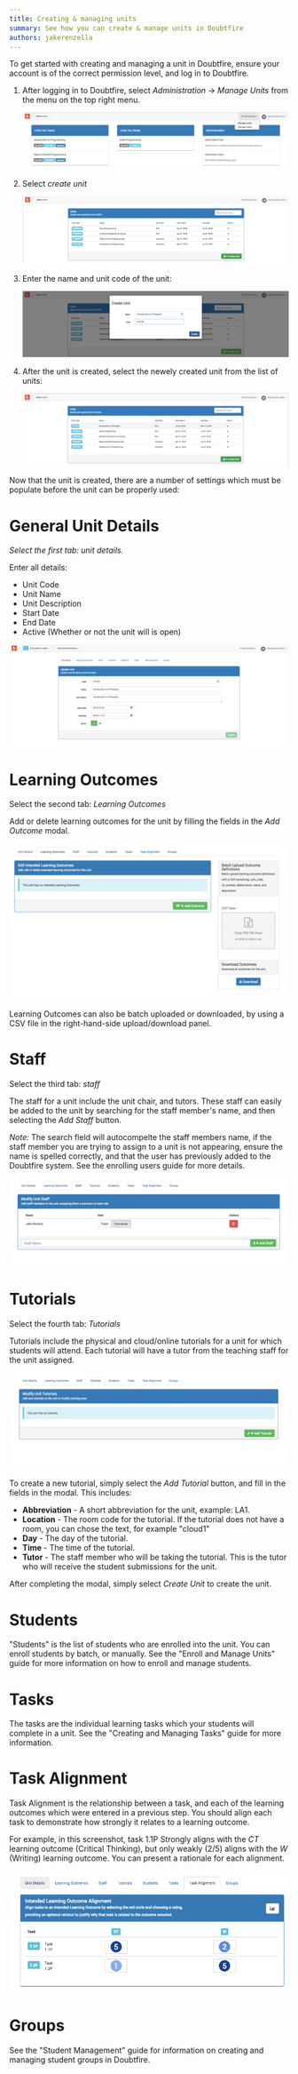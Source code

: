 ```yaml
---
title: Creating & managing units
summary: See how you can create & manage units in Doubtfire
authors: jakerenzella
---
```


To get started with creating and managing a unit in Doubtfire, ensure your account is of the correct permission level,
and log in to Doubtfire.

1. After logging in to Doubtfire, select _Administration_ -> _Manage Units_ from the menu on the top right menu.

   ![Manage Units](/guides/create-manage-units/manage-units.png)

1. Select _create unit_

   ![Manage Units](/guides/create-manage-units/create-unit.png)

1. Enter the name and unit code of the unit:

   ![Manage Units](/guides/create-manage-units/enter-name.png)

1. After the unit is created, select the newely created unit from the list of units:

   ![Manage Units](/guides/create-manage-units/select-created-unit.png)

Now that the unit is created, there are a number of settings which must be populate before the unit can be properly
used:

# General Unit Details

*Select the first tab: *unit details*.*

Enter all details:

- Unit Code
- Unit Name
- Unit Description
- Start Date
- End Date
- Active (Whether or not the unit will is open)

![Manage Units](/guides/create-manage-units/unit-details.png)

# Learning Outcomes

Select the second tab: _Learning Outcomes_

Add or delete learning outcomes for the unit by filling the fields in the _Add Outcome_ modal.

![Manage Units](/guides/create-manage-units/learning-outcomes.png)

Learning Outcomes can also be batch uploaded or downloaded, by using a CSV file in the right-hand-side upload/download
panel.

# Staff

Select the third tab: _staff_

The staff for a unit include the unit chair, and tutors. These staff can easily be added to the unit by searching for
the staff member's name, and then selecting the _Add Staff_ button.

_Note:_ The search field will autocompelte the staff members name, if the staff member you are trying to assign to a
unit is not appearing, ensure the name is spelled correctly, and that the user has previously added to the Doubtfire
system. See the enrolling users guide for more details.

![Staff](/guides/create-manage-units/staff.png)

# Tutorials

Select the fourth tab: _Tutorials_

Tutorials include the physical and cloud/online tutorials for a unit for which students will attend. Each tutorial will
have a tutor from the teaching staff for the unit assigned.

![Tutorials](/guides/create-manage-units/tutorials.png)

To create a new tutorial, simply select the _Add Tutorial_ button, and fill in the fields in the modal. This includes:

- **Abbreviation** - A short abbreviation for the unit, example: LA1.
- **Location** - The room code for the tutorial. If the tutorial does not have a room, you can chose the text, for
  example "cloud1"
- **Day** - The day of the tutorial.
- **Time** - The time of the tutorial.
- **Tutor** - The staff member who will be taking the tutorial. This is the tutor who will receive the student
  submissions for the unit.

After completing the modal, simply select _Create Unit_ to create the unit.

# Students

"Students" is the list of students who are enrolled into the unit. You can enroll students by batch, or manually. See
the "Enroll and Manage Units" guide for more information on how to enroll and manage students.

# Tasks

The tasks are the individual learning tasks which your students will complete in a unit. See the "Creating and Managing
Tasks" guide for more information.

# Task Alignment

Task Alignment is the relationship between a task, and each of the learning outcomes which were entered in a previous
step. You should align each task to demonstrate how strongly it relates to a learning outcome.

For example, in this screenshot, task 1.1P Strongly aligns with the _CT_ learning outcome (Critical Thinking), but only
weakly (2/5) aligns with the _W_ (Writing) learning outcome. You can present a rationale for each alignment.

![Task Alignment](/guides/create-manage-units/task-alignment.png)

# Groups

See the "Student Management" guide for information on creating and managing student groups in Doubtfire.
